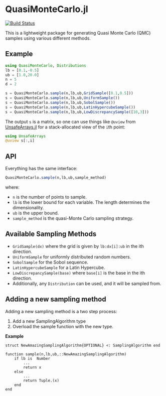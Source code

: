 # QuasiMonteCarlo.jl

[![Build Status](https://travis-ci.org/JuliaDiffEq/QuasiMonteCarlo.jl.svg?branch=master)](https://travis-ci.org/JuliaDiffEq/QuasiMonteCarlo.jl)

This is a lightweight package for generating Quasi Monte Carlo (QMC) samples
using various different methods.

## Example

```julia
using QuasiMonteCarlo, Distributions
lb = [0.1,-0.5]
ub = [1.0,20.0]
n = 5
d = 2

s = QuasiMonteCarlo.sample(n,lb,ub,GridSample([0.1,0.5]))
s = QuasiMonteCarlo.sample(n,lb,ub,UniformSample())
s = QuasiMonteCarlo.sample(n,lb,ub,SobolSample())
s = QuasiMonteCarlo.sample(n,lb,ub,LatinHypercubeSample())
s = QuasiMonteCarlo.sample(n,lb,ub,LowDiscrepancySample([10,3]))
```

The output `s` is a matrix, so one can use things like `@uview` from
[UnsafeArrays.jl](https://github.com/oschulz/UnsafeArrays.jl) for a stack-allocated
view of the `i`th point:

```julia
using UnsafeArrays
@uview s[:,i]
```

## API

Everything has the same interface:

```julia
QuasiMonteCarlo.sample(n,lb,ub,sample_method)
```

where:

- `n` is the number of points to sample.
- `lb` is the lower bound for each variable. The length determines the dimensionality.
- `ub` is the upper bound.
- `sample_method` is the quasi-Monte Carlo sampling strategy.

## Available Sampling Methods

* `GridSample(dx)` where the grid is given by `lb:dx[i]:ub` in the ith direction.
* `UniformSample` for uniformly distributed random numbers.
* `SobolSample` for the Sobol sequence.
* `LatinHypercubeSample` for a Latin Hypercube.
* `LowDiscrepancySample(base)` where `base[i]` is the base in the ith direction.
* Additionally, any `Distribution` can be used, and it will be sampled from.

## Adding a new sampling method

Adding a new sampling method is a two step process:

1. Add a new SamplingAlgorithm type
2. Overload the sample function with the new type.

**Example**

```
struct NewAmazingSamplingAlgorithm{OPTIONAL} <: SamplingAlgorithm end

function sample(n,lb,ub,::NewAmazingSamplingAlgorithm)
    if lb is  Number
        ...
        return x
    else
        ...
        return Tuple.(x)
    end
end
```
